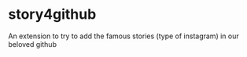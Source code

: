 # story4github
An extension to try to add the famous stories (type of instagram) in our beloved github
